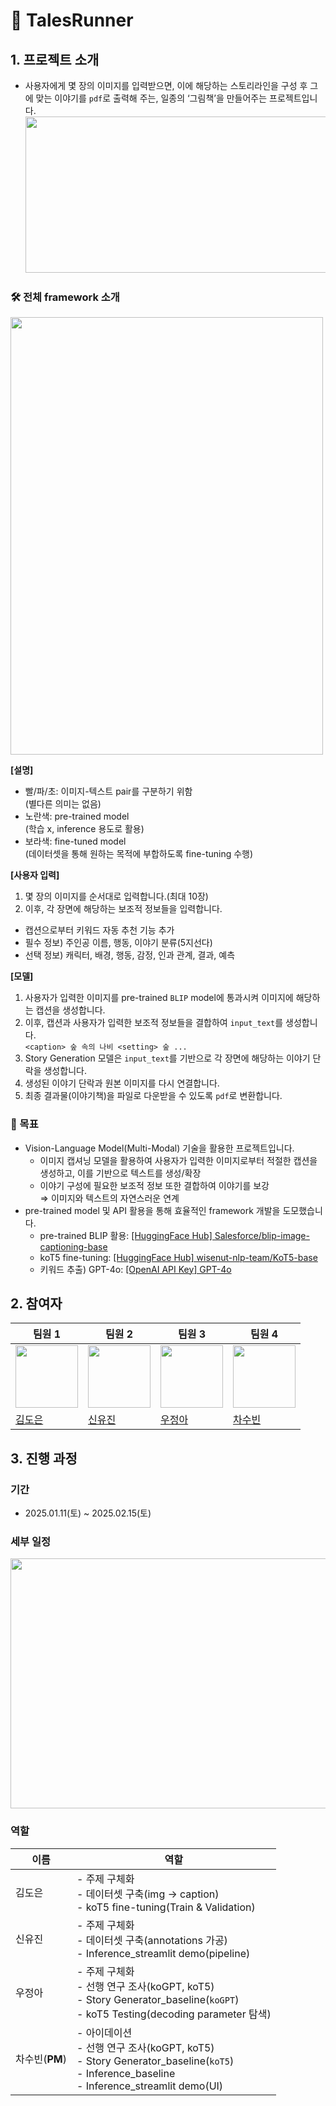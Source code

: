 # **🔮 TalesRunner**

## **1. 프로젝트 소개**
- 사용자에게 몇 장의 이미지를 입력받으면, 이에 해당하는 스토리라인을 구성 후 그에 맞는 이야기를 `pdf`로 출력해 주는, 일종의 ‘그림책’을 만들어주는 프로젝트입니다.  
  <img src = "https://github.com/user-attachments/assets/1b135c0c-f546-4b8d-9fa1-9f6f64c6bc65" width = 600 height = 250>
    
    

### **🛠 전체 framework 소개**
<img src = "https://github.com/user-attachments/assets/7c303b82-4495-4cfd-8dcc-f7b8d45173d6" width = 500 height = 700>  
  

**[설명]**
- 빨/파/초: 이미지-텍스트 pair를 구분하기 위함  
  (별다른 의미는 없음)  
- 노란색: pre-trained model  
  (학습 x, inference 용도로 활용)  
- 보라색: fine-tuned model  
  (데이터셋을 통해 원하는 목적에 부합하도록 fine-tuning 수행)

**[사용자 입력]**
1. 몇 장의 이미지를 순서대로 입력합니다.(최대 10장)
2. 이후, 각 장면에 해당하는 보조적 정보들을 입력합니다.  
  - 캡션으로부터 키워드 자동 추천 기능 추가
  - 필수 정보) 주인공 이름, 행동, 이야기 분류(5지선다)
  - 선택 정보) 캐릭터, 배경, 행동, 감정, 인과 관계, 결과, 예측

**[모델]**  
1. 사용자가 입력한 이미지를 pre-trained `BLIP` model에 통과시켜 이미지에 해당하는 캡션을 생성합니다.
2. 이후, 캡션과 사용자가 입력한 보조적 정보들을 결합하여 `input_text`를 생성합니다.  
   `<caption> 숲 속의 나비 <setting> 숲 ...`
3. Story Generation 모델은 `input_text`를 기반으로 각 장면에 해당하는 이야기 단락을 생성합니다.
4. 생성된 이야기 단락과 원본 이미지를 다시 연결합니다.
5. 최종 결과물(이야기책)을 파일로 다운받을 수 있도록 `pdf`로 변환합니다.

### **🎯 목표**
- Vision-Language Model(Multi-Modal) 기술을 활용한 프로젝트입니다.  
    - 이미지 캡셔닝 모델을 활용하여 사용자가 입력한 이미지로부터 적절한 캡션을 생성하고, 이를 기반으로 텍스트를 생성/확장  
    - 이야기 구성에 필요한 보조적 정보 또한 결합하여 이야기를 보강  
    ⇒ 이미지와 텍스트의 자연스러운 연계
- pre-trained model 및 API 활용을 통해 효율적인 framework 개발을 도모했습니다.
  - pre-trained BLIP 활용: [[HuggingFace Hub] Salesforce/blip-image-captioning-base](https://huggingface.co/Salesforce/blip-image-captioning-base)
  - koT5 fine-tuning: [[HuggingFace Hub] wisenut-nlp-team/KoT5-base](https://huggingface.co/wisenut-nlp-team/KoT5-base)
  - 키워드 추출) GPT-4o: [[OpenAI API Key] GPT-4o](https://platform.openai.com/docs/models#gpt-4o)


## **2. 참여자**

| **팀원 1** | **팀원 2** | **팀원 3** | **팀원 4** |
| --- | --- | --- | --- |
| <img src="https://github.com/user-attachments/assets/e44a03e4-de9b-4f73-91f8-9ecac31d76cb" width = 100 height = 100> | <img src = "" width = 100 height = 100> | <img src = "https://github.com/user-attachments/assets/dfca1abb-336c-4463-be89-1271a23438e4" width = 100 height = 100> | <img src = "https://github.com/user-attachments/assets/1b874ffc-13c3-4e81-b408-ad61bdee29db" width = 100 height = 100> |
| [김도은](https://github.com/doeunyy) | [신유진](https://github.com/hineugene) | [우정아](https://github.com/ktde24) | [차수빈](https://github.com/chasubeen) |


## **3. 진행 과정**
### **기간**
- 2025.01.11(토) ~ 2025.02.15(토)

### **세부 일정**  
<img src="https://github.com/user-attachments/assets/57060540-21b8-4ae4-85e4-373f95225ce4" width = 600 height = 400>  

### **역할**

| **이름** | **역할** |
| --- | --- |
| 김도은 | - 주제 구체화<br>- 데이터셋 구축(img → caption)<br>- koT5 fine-tuning(Train & Validation) |
| 신유진 | - 주제 구체화<br>- 데이터셋 구축(annotations 가공)<br> - Inference_streamlit demo(pipeline) |
| 우정아 | - 주제 구체화<br> - 선행 연구 조사(koGPT, koT5)<br> - Story Generator_baseline(`koGPT`)<br> - koT5 Testing(decoding parameter 탐색) |
| 차수빈(**PM**) |- 아이데이션<br> - 선행 연구 조사(koGPT, koT5)<br> - Story Generator_baseline(`koT5`)<br> - Inference_baseline<br> - Inference_streamlit demo(UI) |


